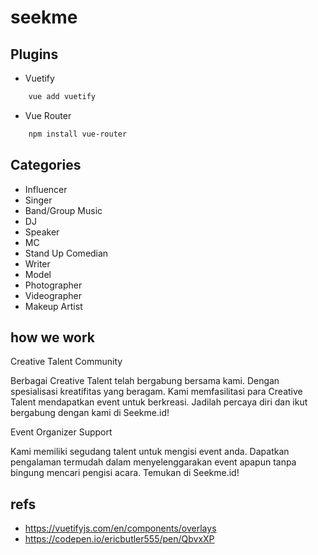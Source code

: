 # seekme

## Plugins
- Vuetify
``` bash
    vue add vuetify
```

- Vue Router
``` bash
    npm install vue-router
```

## Categories
- Influencer
- Singer
- Band/Group Music
- DJ
- Speaker
- MC
- Stand Up Comedian
- Writer
- Model
- Photographer
- Videographer
- Makeup Artist

## how we work
Creative Talent Community

Berbagai Creative Talent telah bergabung bersama kami. Dengan spesialisasi kreatifitas yang beragam. Kami memfasilitasi para Creative Talent mendapatkan event untuk berkreasi. Jadilah percaya diri dan ikut bergabung dengan kami di Seekme.id!


Event Organizer Support

Kami memiliki segudang talent untuk mengisi event anda. Dapatkan pengalaman termudah dalam menyelenggarakan event apapun tanpa bingung mencari pengisi acara. Temukan di Seekme.id!


## refs
- https://vuetifyjs.com/en/components/overlays
- https://codepen.io/ericbutler555/pen/QbvxXP
